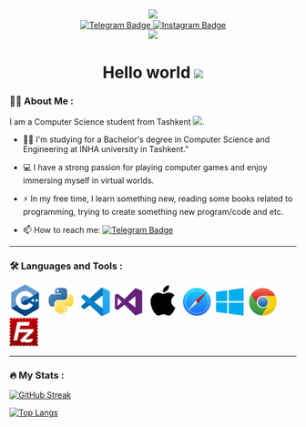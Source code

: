 <div id="header" align="center">
  <img src="https://media.giphy.com/media/L8K62iTDkzGX6/giphy.gif" width="300"/>

<div id="badges">
  <a href="https://t.me/shakh707">
    <img src="https://img.shields.io/badge/Telegram-blue?style=for-the-badge&logo=telegram&logoColor=white" alt="Telegram Badge"/>
  </a>
  <a href="https://instagram.com/shaxriyor1707">
    <img src="https://img.shields.io/badge/Instagram-red?style=for-the-badge&logo=instagram&logoColor=white" alt="Instagram Badge"/>
  </a>
</div>

<img src="https://komarev.com/ghpvc/?username=shaxriyor&style=flat-square&color=blue"/>
<h1>
  Hello world
  <img src="https://media.giphy.com/media/hvRJCLFzcasrR4ia7z/giphy.gif" width="30px"/>
</h1> 
</div>


### :woman_technologist: About Me :

I am a Computer Science student from Tashkent <img src="https://media.giphy.com/media/WUlplcMpOCEmTGBtBW/giphy.gif" width="30">.
- :student: I'm studying for a Bachelor's degree in Computer Science and Engineering at INHA university in Tashkent."

- :computer: I have a strong passion for playing computer games and enjoy immersing myself in virtual worlds.

- :zap: In my free time, I learn something new, reading some books related to programming, trying to create something new program/code and etc.

- :mailbox: How to reach me:  [![Telegram Badge](https://img.shields.io/badge/-Shakh707-blue?style=flat&logo=telegram&logoColor=white)](https://t.me/Shakh707)

---

### :hammer_and_wrench: Languages and Tools :

<div>
  <img src="https://github.com/devicons/devicon/blob/master/icons/cplusplus/cplusplus-original.svg" title="Cplusplus" alt="Cplusplus" width="55" height="55"/>&nbsp;
  <img src="https://github.com/devicons/devicon/blob/master/icons/python/python-original.svg" title="Python" alt="Python" width="55" height="55"/>&nbsp;
  <img src="https://github.com/devicons/devicon/blob/master/icons/vscode/vscode-original.svg" title="vscode" alt="vscode" width="50" height="50"/>&nbsp;
  <img src="https://github.com/devicons/devicon/blob/master/icons/visualstudio/visualstudio-plain.svg" title="vscode" alt="vscode" width="50" height="50"/>&nbsp;
  <img src="https://github.com/devicons/devicon/blob/master/icons/apple/apple-original.svg" title="Apple" alt="Apple" width="55" height="55"/>&nbsp;
  <img src="https://github.com/devicons/devicon/blob/master/icons/safari/safari-original.svg" title="Safari" alt="Safari" width="50" height="50"/>&nbsp;
  <img src="https://github.com/devicons/devicon/blob/master/icons/windows8/windows8-original.svg" title="Windows" alt="Windows" width="50" height="50"/>&nbsp;
  <img src="https://github.com/devicons/devicon/blob/master/icons/chrome/chrome-original.svg" title="Chrome" alt="Chrome" width="50" height="50"/>&nbsp;
  <img src="https://github.com/devicons/devicon/blob/master/icons/filezilla/filezilla-plain.svg" title="Filezilla" alt="Filezilla" width="50" height="50"/>&nbsp;
</div>

---

### :fire: My Stats :

  [![GitHub Streak](https://github-readme-streak-stats.herokuapp.com?user=Shaxriyor&theme=neon-dark&date_format=j%20M%5B%20Y%5D&mode=weekly)](https://git.io/streak-stats)

[![Top Langs](https://github-readme-stats.vercel.app/api/top-langs/?username=shaxriyor&layout=compact&theme=vision-friendly-dark)](https://github.com/anuraghazra/github-readme-stats)
